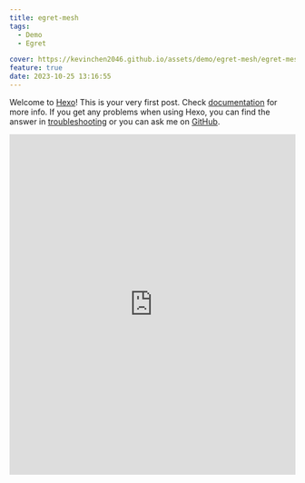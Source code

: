 ```yaml
---
title: egret-mesh
tags:
  - Demo
  - Egret

cover: https://kevinchen2046.github.io/assets/demo/egret-mesh/egret-mesh.png
feature: true
date: 2023-10-25 13:16:55
---
```

Welcome to [Hexo](https://hexo.io/)! This is your very first post. Check [documentation](https://hexo.io/docs/) for more info. If you get any problems when using Hexo, you can find the answer in [troubleshooting](https://hexo.io/docs/troubleshooting.html) or you can ask me on [GitHub](https://github.com/hexojs/hexo/issues).

<iframe
width=100%
height=600
src='https://kevinchen2046.github.io/assets/demo/egret-mesh/index.html'
frameborder=0
></iframe>